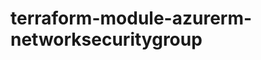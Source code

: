 # terraform-module-azurerm-networksecuritygroup
<!-- BEGINNING OF PRE-COMMIT-TERRAFORM DOCS HOOK -->

<!-- END OF PRE-COMMIT-TERRAFORM DOCS HOOK -->
